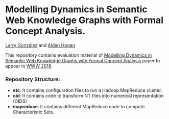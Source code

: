 # Modelling Dynamics in Semantic Web Knowledge Graphs with Formal Concept Analysis.
[Larry González](https://iccl.inf.tu-dresden.de/web/Larry_Gonzalez) and [Aidan Hogan](http://aidanhogan.com/)

This repository contains evaluation material of [Modelling Dynamics in Semantic Web Knowledge Graphs with Formal Concept Analysis](https://iccl.inf.tu-dresden.de/web/Inproceedings3195) paper to appear in [WWW 2018](https://www2018.thewebconf "The Web Conference 2018").

### Repository Structure:
*   **etc**: It contains configuration files to run a Hadoop MapReduce cluster.
*   **oid**: It contains code to transform NT files into numerical representation (OIDS)
*   **mapreduce**: It contains different MapReduce code to compute Characteristic Sets.


